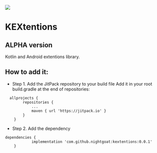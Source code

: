 [![](https://jitpack.io/v/NightGoat/KEXtentions.svg)](https://jitpack.io/#NightGoat/KEXtentions)
# KEXtentions
## ALPHA version
Kotlin and Android extentions library.

## How to add it:
* Step 1. Add the JitPack repository to your build file
Add it in your root build.gradle at the end of repositories:
```
  allprojects {
		repositories {
			...
			maven { url 'https://jitpack.io' }
		}
	}
```
* Step 2. Add the dependency
```
dependencies {
	        implementation 'com.github.nightgoat:kextentions:0.0.1'
	}
```

